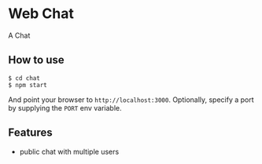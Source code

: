 
# Web Chat

A Chat 

## How to use

```
$ cd chat
$ npm start
```

And point your browser to `http://localhost:3000`. Optionally, specify
a port by supplying the `PORT` env variable.

## Features

- public chat with multiple users
